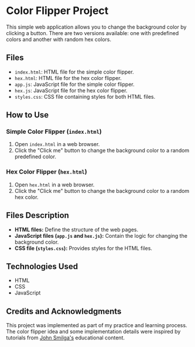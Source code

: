 # Color Flipper Project

This simple web application allows you to change the background color by clicking a button. There are two versions available: one with predefined colors and another with random hex colors.

## Files

- `index.html`: HTML file for the simple color flipper.
- `hex.html`: HTML file for the hex color flipper.
- `app.js`: JavaScript file for the simple color flipper.
- `hex.js`: JavaScript file for the hex color flipper.
- `styles.css`: CSS file containing styles for both HTML files.

## How to Use

### Simple Color Flipper (`index.html`)

1. Open `index.html` in a web browser.
2. Click the "Click me" button to change the background color to a random predefined color.

### Hex Color Flipper (`hex.html`)

1. Open `hex.html` in a web browser.
2. Click the "Click me" button to change the background color to a random hex color.

## Files Description

- **HTML files:** Define the structure of the web pages.
- **JavaScript files (`app.js` and `hex.js`):** Contain the logic for changing the background color.
- **CSS file (`styles.css`):** Provides styles for the HTML files.

## Technologies Used

- HTML
- CSS
- JavaScript

## Credits and Acknowledgments

This project was implemented as part of my practice and learning process. The color flipper idea and some implementation details were inspired by tutorials from [John Smilga's](https://www.johnsmilga.com/) educational content.
